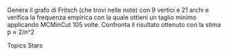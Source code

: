 Genera il grafo di Fritsch (che trovi nelle note) con 9 vertici e 21 archi e verifica la frequenza empirica con la quale ottieni un taglio minimo applicando MCMinCut 105 volte. Confronta il risultato ottenuto con la stima p ≈ 2/n^2

Topics
Stars
